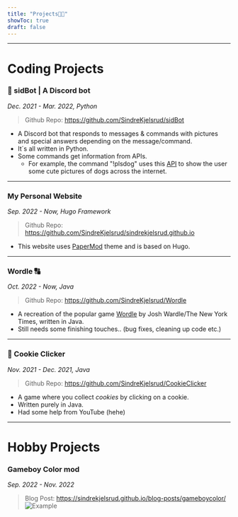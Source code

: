 ```yaml
---
title: "Projects👨‍💻"
showToc: true
draft: false
---
```

---
# Coding Projects
### 🤖 sidBot | A Discord bot
_Dec. 2021 - Mar. 2022, Python_
>Github Repo: <https://github.com/SindreKjelsrud/sidBot>
- A Discord bot that responds to messages & commands with pictures and special answers depending on the message/command.
- It´s all written in Python.
- Some commands get information from APIs.
    - For example, the command "!plsdog" uses this [API](https://dog.ceo/api) to show the user some cute pictures of dogs across the internet.
---
### My Personal Website
_Sep. 2022 - Now, Hugo Framework_
>Github Repo: <https://github.com/SindreKjelsrud/sindrekjelsrud.github.io>
- This website uses [PaperMod](https://github.com/adityatelange/hugo-PaperMod) theme and is based on Hugo.
---
### Wordle 🔠
_Oct. 2022 - Now, Java_
>Github Repo: <https://github.com/SindreKjelsrud/Wordle>
- A recreation of the popular game [Wordle](https://www.nytimes.com/games/wordle/index.html) by Josh Wardle/The New York Times, written in Java.
- Still needs some finishing touches.. (bug fixes, cleaning up code etc.)
---
### 🍪 Cookie Clicker
_Nov. 2021 - Dec. 2021, Java_
>Github Repo: <https://github.com/SindreKjelsrud/CookieClicker>
- A game where you collect _cookies_ by clicking on a cookie.
- Written purely in Java.
- Had some help from YouTube (hehe)
---
# Hobby Projects
### Gameboy Color mod
_Sep. 2022 - Nov. 2022_
>Blog Post: https://sindrekjelsrud.github.io/blog-posts/gameboycolor/
![Example](/img/gameboy-post/example.jpg)
